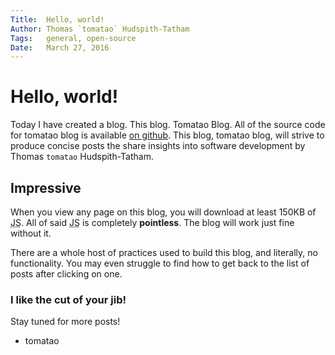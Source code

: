 ```yaml
---
Title:  Hello, world!
Author: Thomas `tomatao` Hudspith-Tatham
Tags:   general, open-source
Date:   March 27, 2016
---
```


# Hello, world!

Today I have created a blog. This blog. Tomatao Blog. All of the source code for tomatao blog is available [on github](https://github.com/tomatau/tomatao-blog). This blog, tomatao blog, will strive to produce concise posts the share insights into software development by Thomas `tomatao` Hudspith-Tatham.

## Impressive

When you view any page on this blog, you will download at least 150KB of <abbr title="JavaScript">JS</abbr>. All of said <abbr title="JavaScript">JS</abbr> is completely **pointless**. The blog will work just fine without it.

There are a whole host of practices used to build this blog, and literally, no functionality. You may even struggle to find how to get back to the list of posts after clicking on one.

### I like the cut of your jib!

Stay tuned for more posts!

- tomatao
